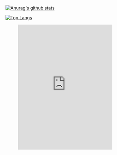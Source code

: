 [![Anurag's github stats](https://github-readme-stats.vercel.app/api?username=aldyrifaldi&count_private=true&show_icons=true&theme=radical)](https://github.com/aldyrifaldi/github-readme-stats)

[![Top Langs](https://github-readme-stats.vercel.app/api/top-langs/?username=aldyrifaldi&layout=compact&hide=html,css)](https://github.com/anuraghazra/github-readme-stats)

<figure><embed src="https://wakatime.com/share/@aldy_rifaldi/245fecc7-f714-4e78-84cb-c2467c819b85.svg" height="400"></embed></figure>